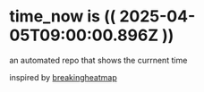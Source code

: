 # time_now is (( 2025-04-05T09:00:00.896Z ))

an automated repo that shows the currnent time

inspired by [breakingheatmap](https://github.com/breakingheatmap/breakingheatmap)